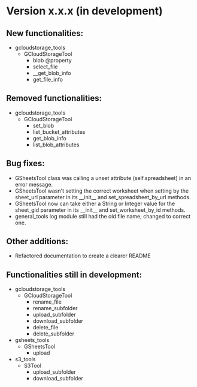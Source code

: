 # Version x.x.x (in development)

## New functionalities:
- gcloudstorage_tools
  - GCloudStorageTool
    - blob @property
    - select_file
    - \_\_get_blob_info
    - get_file_info

## Removed functionalities:
- gcloudstorage_tools
  - GCloudStorageTool
    - set_blob
    - list_bucket_attributes
    - get_blob_info
    - list_blob_attributes

## Bug fixes:
- GSheetsTool class was calling a unset attribute (self.spreadsheet) in an error message.
- GSheetsTool wasn't setting the correct worksheet when setting by the sheet_url parameter in its \_\_init\_\_ and set_spreadsheet_by_url methods.
- GSheetsTool now can take either a String or Integer value for the sheet_gid parameter in its \_\_init\_\_ and set_worksheet_by_id methods.
- general_tools log module still had the old file name; changed to correct one.

## Other additions:
- Refactored documentation to create a clearer README

## Functionalities still in development:
- gcloudstorage_tools
  - GCloudStorageTool
    - rename_file
    - rename_subfolder
    - upload_subfolder
    - download_subfolder
    - delete_file
    - delete_subfolder
- gsheets_tools
  - GSheetsTool
    - upload
- s3_tools
  - S3Tool
    - upload_subfolder
    - download_subfolder